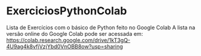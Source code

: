 # ExerciciosPythonColab
Lista de Exercícios com o básico de Python feito no Google Colab
A lista na versão online do Google Colab pode ser acessada em: https://colab.research.google.com/drive/1kT3gQ-4U9ag4k8vfjVzjYbd0VnOBB8ow?usp=sharing
